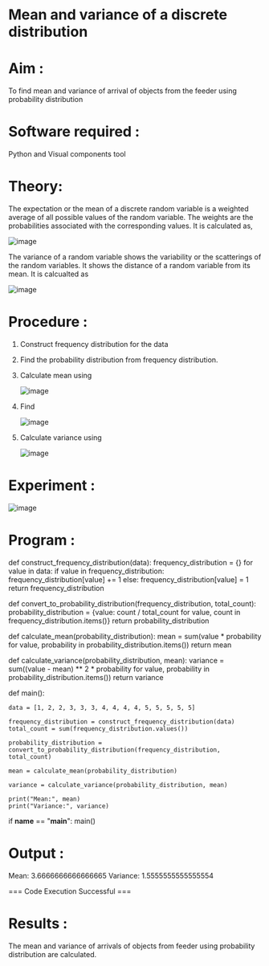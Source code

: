 #  Mean and variance of a discrete  distribution


# Aim : 

To find mean and variance of arrival of objects from the feeder using probability distribution


# Software required :  

Python and Visual components tool

# Theory:

The expectation or the mean of a discrete random variable is a weighted average of all possible
values of the random variable. The weights are the probabilities associated with the corresponding values. 
It is calculated as,

![image](https://user-images.githubusercontent.com/103921593/192938463-e34177f4-f188-48a0-bda2-8f6d1d660ed2.png)

The variance of a random variable shows the variability or the scatterings of the random variables.
It shows the distance of a random variable from its mean. It is calcualted as

![image](https://user-images.githubusercontent.com/103921593/192938695-99fedc01-34d5-4d36-84df-5880e766ed0c.png)


# Procedure :

1. Construct frequency distribution for the data

2. Find the  probability distribution from frequency distribution.

3. Calculate mean using 
   
   ![image](https://user-images.githubusercontent.com/103921593/192940431-03b81777-c54d-4286-b4f4-82dfe7666b4c.png)

4. Find  
   
      ![image](https://user-images.githubusercontent.com/103921593/192940255-2d9dd746-6875-4a6d-877b-6da6cdb96ab1.png)

5.  Calculate variance using 
  
      ![image](https://user-images.githubusercontent.com/103921593/192942852-913550a9-fabe-4a55-b956-0487b18bbd97.png)


# Experiment :

![image](https://user-images.githubusercontent.com/103921593/229993174-5b67e57e-3e01-4ac4-9f83-410a932b22bf.png)

# Program :

def construct_frequency_distribution(data):
    frequency_distribution = {}
    for value in data:
        if value in frequency_distribution:
            frequency_distribution[value] += 1
        else:
            frequency_distribution[value] = 1
    return frequency_distribution

def convert_to_probability_distribution(frequency_distribution, total_count):
    probability_distribution = {value: count / total_count for value, count in frequency_distribution.items()}
    return probability_distribution

def calculate_mean(probability_distribution):
    mean = sum(value * probability for value, probability in probability_distribution.items())
    return mean

def calculate_variance(probability_distribution, mean):
    variance = sum((value - mean) ** 2 * probability for value, probability in probability_distribution.items())
    return variance

def main():

    data = [1, 2, 2, 3, 3, 3, 4, 4, 4, 4, 5, 5, 5, 5, 5]
    
    frequency_distribution = construct_frequency_distribution(data)
    total_count = sum(frequency_distribution.values())
    
    probability_distribution = convert_to_probability_distribution(frequency_distribution, total_count)
   
    mean = calculate_mean(probability_distribution)

    variance = calculate_variance(probability_distribution, mean)
    
    print("Mean:", mean)
    print("Variance:", variance)

if __name__ == "__main__":
    main()

# Output : 
Mean: 3.6666666666666665
Variance: 1.5555555555555554

=== Code Execution Successful ===

# Results :
The mean and variance of arrivals of objects from feeder using probability distribution are calculated.

